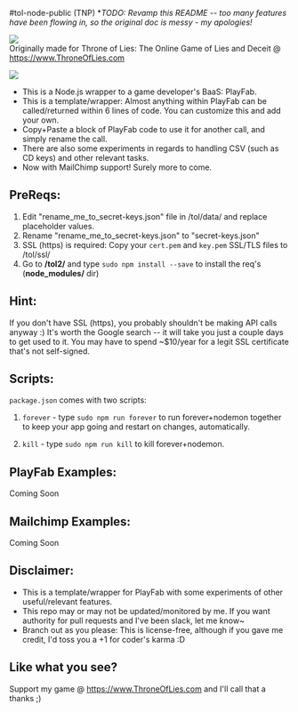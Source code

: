 #tol-node-public (TNP)
**TODO: Revamp this README -- too many features have been flowing in, so the original doc is messy - my apologies!*

<img src="https://i.imgur.com/NYmM7It.png"><br>
Originally made for Throne of Lies: The Online Game of Lies and Deceit @ https://www.ThroneOfLies.com

<img src="https://i.imgur.com/fHBNMx2.png">

* This is a Node.js wrapper to a game developer's BaaS: PlayFab.
* This is a template/wrapper: Almost anything within PlayFab can be called/returned within 6 lines of code. You can customize this and add your own.
* Copy+Paste a block of PlayFab code to use it for another call, and simply rename the call.
* There are also some experiments in regards to handling CSV (such as CD keys) and other relevant tasks.
* Now with MailChimp support! Surely more to come.

## PreReqs:
1. Edit "rename_me_to_secret-keys.json" file in /tol/data/ and replace placeholder values.
2. Rename "rename_me_to_secret-keys.json" to "secret-keys.json"
3. SSL (https) is required: Copy your `cert.pem` and `key.pem` SSL/TLS files to /tol/ssl/
4. Go to **/tol2/** and type `sudo npm install --save` to install the req's (**node_modules/** dir)

## Hint:
If you don't have SSL (https), you probably shouldn't be making API calls anyway :)
It's worth the Google search -- it will take you just a couple days to get used to it.
You may have to spend ~$10/year for a legit SSL certificate that's not self-signed.

## Scripts:
`package.json` comes with two scripts:

1. `forever` - type `sudo npm run forever` to run forever+nodemon together to keep your app going and restart on changes, automatically.

2. `kill` - type `sudo npm run kill` to kill forever+nodemon.

## PlayFab Examples:
Coming Soon

## Mailchimp Examples:
Coming Soon

## Disclaimer:
* This is a template/wrapper for PlayFab with some experiments of other useful/relevant features.
* This repo may or may not be updated/monitored by me. If you want authority for pull requests and I've been slack, let me know~
* Branch out as you please: This is license-free, although if you gave me credit, I'd toss you a +1 for coder's karma :D

## Like what you see?
Support my game @ https://www.ThroneOfLies.com and I'll call that a thanks ;)
